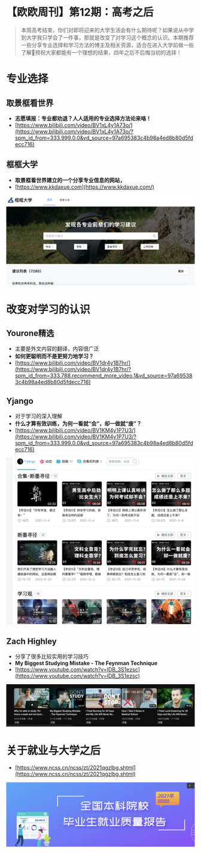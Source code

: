 # 【欧欧周刊】第12期：高考之后

> 本周高考结束，你们对即将迎来的大学生活会有什么期待呢？如果说从中学到大学我只学会了一件事，那就是改变了对学习这个概念的认识。本期推荐一些分享专业选择和学习方法的博主及相关资源，适合在进入大学前做一些了解🫡预祝大家都能有一个理想的结果，四年之后不后悔当初的选择！
> 

# 专业选择

## **取景框看世界**

- **志愿填报：专业都劝退？人人适用的专业选择方法论来咯！**
- [https://www.bilibili.com/video/BV1xL4y1A73o/](https://www.bilibili.com/video/BV1xL4y1A73o/?spm_id_from=333.999.0.0&vd_source=97a695383c4b98a4ed8b80d5fdecc716)

## 框框大学

- **取景框看世界建立的一个分享专业信息的网站，**
- [https://www.kkdaxue.com](https://www.kkdaxue.com/)

![Untitled](%E3%80%90%E6%AC%A7%E6%AC%A7%E5%91%A8%E5%88%8A%E3%80%91%E7%AC%AC12%E6%9C%9F%EF%BC%9A%E9%AB%98%E8%80%83%E4%B9%8B%E5%90%8E%202bad595d8ffb4234b66df7a0b78543d5/Untitled.png)

# 改变对学习的认识

## **Yourone精选**

- 主要是外文内容的翻译，内容很广泛
- ****如何更聪明而不是更努力地学习？****
- [https://www.bilibili.com/video/BV1dr4y1B7hr/](https://www.bilibili.com/video/BV1dr4y1B7hr/?spm_id_from=333.788.recommend_more_video.1&vd_source=97a695383c4b98a4ed8b80d5fdecc716)

## Yjango

- 对于学习的深入理解
- ****什么才算有效训练，为何一看就“会”，却一做就“废”？****
- [https://www.bilibili.com/video/BV1KM4y1P7U3/](https://www.bilibili.com/video/BV1KM4y1P7U3/?spm_id_from=333.999.0.0&vd_source=97a695383c4b98a4ed8b80d5fdecc716)

![Untitled](%E3%80%90%E6%AC%A7%E6%AC%A7%E5%91%A8%E5%88%8A%E3%80%91%E7%AC%AC12%E6%9C%9F%EF%BC%9A%E9%AB%98%E8%80%83%E4%B9%8B%E5%90%8E%202bad595d8ffb4234b66df7a0b78543d5/Untitled%201.png)

## Zach Highley

- 分享了很多比较实用的学习技巧
- ****My Biggest Studying Mistake - The Feynman Technique****
- [https://www.youtube.com/watch?v=IDB_3S1ezsc](https://www.youtube.com/watch?v=IDB_3S1ezsc)

![Untitled](%E3%80%90%E6%AC%A7%E6%AC%A7%E5%91%A8%E5%88%8A%E3%80%91%E7%AC%AC12%E6%9C%9F%EF%BC%9A%E9%AB%98%E8%80%83%E4%B9%8B%E5%90%8E%202bad595d8ffb4234b66df7a0b78543d5/Untitled%202.png)

# 关于就业与大学之后

- [https://www.ncss.cn/ncss/zt/2021qgzlbg.shtml](https://www.ncss.cn/ncss/zt/2021qgzlbg.shtml)

![Untitled](%E3%80%90%E6%AC%A7%E6%AC%A7%E5%91%A8%E5%88%8A%E3%80%91%E7%AC%AC12%E6%9C%9F%EF%BC%9A%E9%AB%98%E8%80%83%E4%B9%8B%E5%90%8E%202bad595d8ffb4234b66df7a0b78543d5/Untitled%203.png)